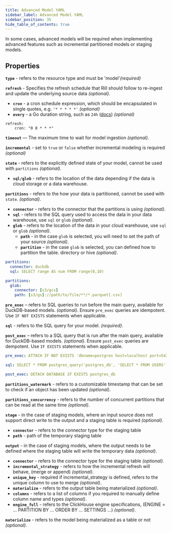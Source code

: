 ```yaml
---
title: Advanced Model YAML
sidebar_label: Advanced Model YAML
sidebar_position: 35
hide_table_of_contents: true
---
```


In some cases, advanced models will be required when implementing advanced features such as incremental partitioned models or staging models. 


## Properties

**`type`** - refers to the resource type and must be 'model'_(required)_ 

**`refresh`** - Specifies the refresh schedule that Rill should follow to re-ingest and update the underlying source data _(optional)_.
  - **`cron`** - a cron schedule expression, which should be encapsulated in single quotes, e.g. `'* * * * *'` _(optional)_
  - **`every`** - a Go duration string, such as `24h` ([docs](https://pkg.go.dev/time#ParseDuration)) _(optional)_
```
refresh:
    cron: "0 8 * * *"
```

**`timeout`** — The maximum time to wait for model ingestion _(optional)_.

**`incremental`** - set to `true` or `false` whether incremental modeling is required _(optional)_

**`state`** - refers to the explicitly defined state of your model, cannot be used with `partitions` _(optional)_.
  - **`sql/glob`** - refers to the location of the data depending if the data is cloud storage or a data warehouse.

**`partitions`** - refers to the how your data is partitioned, cannot be used with `state`.  _(optional)_.
  - **`connector`** - refers to the connector that the partitions is using _(optional)_.
  - **`sql`** - refers to the SQL query used to access the data in your data warehouse, use `sql` or `glob` _(optional)_.
  - **`glob`** - refers to the location of the data in your cloud warehouse, use `sql` or `glob` _(optional)_.
    - **`path`** - in the case `glob` is selected, you will need to set the path of your source _(optional)_. 
    - **`partition`** - in the case `glob` is selected, you can defined how to partition the table. directory or hive _(optional)_.
    
```yaml
partitions:
  connector: duckdb
  sql: SELECT range AS num FROM range(0,10)
```
```yaml
partitions:
  glob:
    connector: [s3/gcs]
    path: [s3/gs]://path/to/file/**/*.parquet[.csv]
```

**`pre_exec`** – refers to SQL queries to run before the main query, available for DuckDB-based models. _(optional)_. Ensure `pre_exec` queries are idempotent. Use `IF NOT EXISTS` statements when applicable.

**`sql`** - refers to the SQL query for your model. _(required)_.

**`post_exec`** – refers to a SQL query that is run after the main query, available for DuckDB-based models. _(optional)_. Ensure `post_exec` queries are dempotent. Use `IF EXISTS` statements when applicable.


```yaml
pre_exec: ATTACH IF NOT EXISTS 'dbname=postgres host=localhost port=5432 user=postgres password=postgres' AS postgres_db (TYPE POSTGRES)

sql: SELECT * FROM postgres_query('postgres_db', 'SELECT * FROM USERS')

post_exec: DETACH DATABASE IF EXISTS postgres_db
```


**`partitions_watermark`** - refers to a customizable timestamp that can be set to check if an object has been updated _(optional)_. 

**`partitions_concurrency`** - refers to the number of concurrent partitions that can be read at the same time _(optional)_. 

**`stage`** - in the case of staging models, where an input source does not support direct write to the output and a staging table is required _(optional)_. 
  - **`connector`** - refers to the connector type for the staging table
  - **`path`** - path of the temporary staging table

**`output`** - in the case of staging models, where the output needs to be defined where the staging table will write the temporary data _(optional)_. 
  - **`connector`** - refers to the connector type for the staging table  _(optional)_.
  - **`incremental_strategy`** - refers to how the incremental refresh will behave, (merge or append)  _(optional)_.
  - **`unique_key`** - required if incremental_strategy is defined, refers to the unique column to use to merge  _(optional)_.
  - **`materialize`** - refers to the output table being materialized  _(optional)_.
  - **`columns`** - refers to a list of columns if you required to manually define column name and types  _(optional)_.
  - **`engine_full`** - refers to the ClickHouse engine specifications, (ENGINE = ... PARTITION BY ... ORDER BY ... SETTINGS ...) _(optional)_.

**`materialize`** - refers to the model being materialized as a table or not _(optional)_. 
